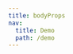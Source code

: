 ```yaml
---
title: bodyProps
nav:
  title: Demo
  path: /demo
---
```


<code src="../examples/bodyProps.tsx"></code>

